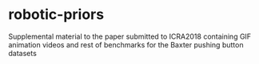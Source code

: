 # robotic-priors
Supplemental material to the paper submitted to ICRA2018 containing GIF animation videos and rest of benchmarks for the Baxter pushing button datasets

